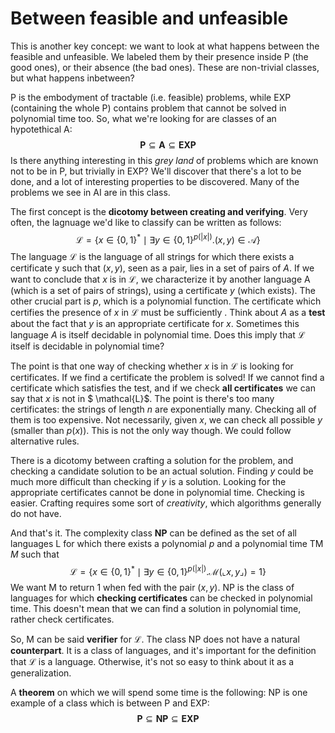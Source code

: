 # Between feasible and unfeasible

This is another key concept: we want to look at what happens between the feasible and unfeasible. We labeled them by their presence inside P (the good ones), or their absence (the bad ones). These are non-trivial classes, but what happens inbetween?

P is the embodyment of tractable (i.e. feasible) problems, while EXP (containing the whole P) contains problem that cannot be solved in polynomial time too. So, what we're looking for are classes of an hypotethical A:
$$
\mathbf{P} \subseteq \mathbf{A} \subseteq \mathbf{E X} \mathbf{P}
$$
Is there anything interesting in this *grey land* of problems which are known not to be in P, but trivially in EXP? We'll discover that there's a lot to be done, and a lot of interesting properties to be discovered. Many of the problems we see in AI are in this class. 

The first concept is the **dicotomy between creating and verifying**. Very often, the lagnuage we'd like to classify can be written as follows:
$$
\mathcal{L}=\left\{x \in\{0,1\}^{*} \mid \exists y \in\{0,1\}^{p(|x|)} .(x, y) \in \mathcal{A}\right\}
$$
The language $\mathcal{L}$ is the language of all strings for which there exists a certificate y such that $(x,y)$, seen as a pair, lies in a set of pairs of $A$. If we want to conclude that $x$ is in $\mathcal{L}$, we characterize it by another language A (which is a set of pairs of strings), using a certificate $y$ (which exists). The other crucial part is $p$, which is a polynomial function. The certificate which certifies the presence of $x$ in $\mathcal{L}$ must be sufficiently . Think about $A$ as a **test** about the fact that $y$ is an appropriate certificate for $x$. Sometimes this language $A$ is itself decidable in polynomial time. Does this imply that $\mathcal{L}$ itself is decidable in polynomial time?

The point is that one way of checking whether $x$ is in $\mathcal{L}$ is looking for certificates. If we find a certificate the problem is solved! If we cannot find a certificate which satisfies the test, and if we check **all certificates** we can say that $x$ is not in $ \mathcal{L}$. The point is there's too many certificates: the strings of length $n$ are exponentially many. Checking all of them is too expensive. Not necessarily, given $x$, we can check all possible $y$ (smaller than $p(x)$). This is not the only way though. We could follow alternative rules.

There is a dicotomy between crafting a solution for the problem, and checking a candidate solution to be an actual solution. Finding $y$ could be much more difficult than checking if $y$ is a solution. Looking for the appropriate certificates cannot be done in polynomial time. Checking is easier. Crafting requires some sort of *creativity*, which algorithms generally do not have. 

And that's it. The complexity class **NP** can be defined as the set of all languages L for which there exists a polynomial $p$ and a polynomial time TM $M$ such that
$$
\mathcal{L}=\left\{x \in\{0,1\}^{*} \mid \exists y \in\{0,1\}^{p(|x|)} . \mathcal{M}(\llcorner x, y\lrcorner)=1\right\}
$$
We want M to return 1 when fed with the pair $(x,y)$. NP is the class of languages for which **checking certificates** can be checked in polynomial time. This doesn't mean that we can find a solution in polynomial time, rather check certificates. 

So, M can be said **verifier** for $\mathcal{L}$. The class NP does not have a natural **counterpart**. It is a class of languages, and it's important for the definition that $\mathcal{L}$ is a language. Otherwise, it's not so easy to think about it as a generalization. 

A **theorem** on which we will spend some time is the following: NP is one example of a class which is between P and EXP:
$$
\mathbf{P} \subseteq \mathbf{N P} \subseteq \mathbf{E X P}
$$
